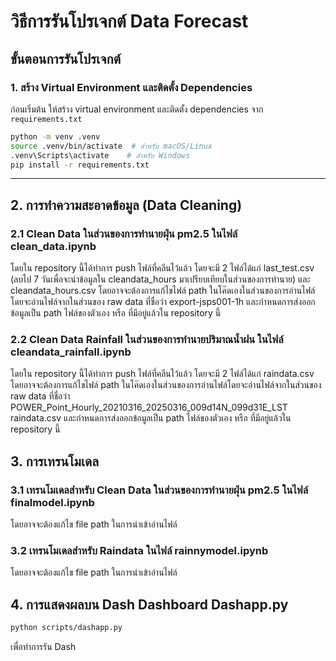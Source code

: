 # วิธีการรันโปรเจกต์ Data Forecast

## ขั้นตอนการรันโปรเจกต์

### 1. สร้าง Virtual Environment และติดตั้ง Dependencies
ก่อนเริ่มต้น ให้สร้าง virtual environment และติดตั้ง dependencies จาก `requirements.txt`
```bash
python -m venv .venv
source .venv/bin/activate  # สำหรับ macOS/Linux
.venv\Scripts\activate    # สำหรับ Windows
pip install -r requirements.txt
```

---

## 2. การทำความสะอาดข้อมูล (Data Cleaning)

### 2.1 Clean Data ในส่วนของการทำนายฝุ่น pm2.5  ในไฟล์ clean_data.ipynb
โดยใน repository นี้ได้ทำการ push ไฟล์ที่คลีนไว้แล้ว โดยจะมี 2 ไฟล์ได้แก่ last_test.csv (ลบไป 7 วันเพื่อจะนำข้อมูลใน cleandata_hours มาเปรียบเทียบในส่วนของการทำนาย) และ cleandata_hours.csv
โดยอาจจะต้องการแก้ไขไฟล์ path ในโค๊ดเองในส่วนของการอ่านไฟล์ โดยจะอ่านไฟล์จากในส่วนของ raw data ที่ชื่อว่า  export-jsps001-1h และกำหนดการส่งออกข้อมูลเป็น path ไฟล์ของตัวเอง หรือ ที่มีอยู่แล้วใน repository นี้


### 2.2 Clean Data Rainfall  ในส่วนของการทำนายปริมาณน้ำฝน  ในไฟล์ cleandata_rainfall.ipynb
โดยใน repository นี้ได้ทำการ push ไฟล์ที่คลีนไว้แล้ว โดยจะมี 2 ไฟล์ได้แก่ raindata.csv
โดยอาจจะต้องการแก้ไขไฟล์ path ในโค๊ดเองในส่วนของการอ่านไฟล์โดยจะอ่านไฟล์จากในส่วนของ raw data ที่ชื่อว่า POWER_Point_Hourly_20210316_20250316_009d14N_099d31E_LST
raindata.csv และกำหนดการส่งออกข้อมูลเป็น path ไฟล์ของตัวเอง หรือ ที่มีอยู่แล้วใน repository นี้

## 3. การเทรนโมเดล
### 3.1 เทรนโมเดลสำหรับ Clean Data ในส่วนของการทำนายฝุ่น pm2.5 ในไฟล์ finalmodel.ipynb
โดยอาจจะต้องแก้ไข file path ในการนำเข้าอ่านไฟล์
### 3.2 เทรนโมเดลสำหรับ Raindata ในไฟล์ rainnymodel.ipynb
โดยอาจจะต้องแก้ไข file path ในการนำเข้าอ่านไฟล์

## 4. การแสดงผลบน Dash Dashboard Dashapp.py
```bash
python scripts/dashapp.py
```
เพื่อทำการรัน Dash
